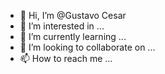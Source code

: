 - 👋 Hi, I’m @Gustavo Cesar
- 👀 I’m interested in ...
- 🌱 I’m currently learning ...
- 💞️ I’m looking to collaborate on ...
- 📫 How to reach me ...

<!---
GustavoCesards/GustavoCesards is a ✨ special ✨ repository because its `README.md` (this file) appears on your GitHub profile.
You can click the Preview link to take a look at your changes.
--->
